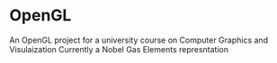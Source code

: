 # OpenGL
An OpenGL project for a university course on Computer Graphics and Visulaization 
Currently a Nobel Gas Elements represntation
